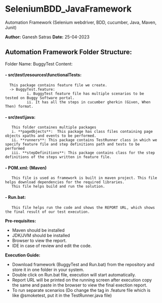 # SeleniumBDD_JavaFramework
Automation Framework (Selenium webdriver, BDD, cucumber, Java, Maven, Junit)

**Author:** Ganesh Satras
**Date:** 25-04-2023

## Automation Framework Folder Structure:

Folder Name: BuggyTest
Content: 
#### - src\test\resources\functionalTests:
      This package contains feature file we create.  
      -> BuggyTest.feature:
              i. BuggyTest feature file has multiple scenarios to be tested on Buggy Software portal.
              ii. It has all the steps in cucumber gherkin (Given, When Then) format.
#### - src\test\java: 
       This folder containes multiple packages
       i. **pageObjects**:  This package has class files containing page objects xpaths and events to be performed.
       ii. **runners**: This package contains TestRunner class in which we specify feature file and step definitions path and tests to be performed
       iii. **stepDefinitions**: This package contains class for the step definitions of the steps written in feature file.
       
#### - POM.xml: (Maven)
       This file is used as framework is built in maven project. This file helps download dependencies for the required libraries.
       This file helps build and run the solution.

#### - Run.bat:
       This file helps run the code and shows the REPORT URL, which shows the final result of our test execution.
       

**Pre-requisites:**
- Maven should be installed
- JDK/JVM should be installed
- Browser to view the report.
- IDE in case of review and edit the code.

**Execution Guide:**
- Download framework (BuggyTest and Run.bat) from the repository and store it in one folder in your system.
- Double click on Run.bat file, execution will start automatically.
- Report URL will be printed on the running screen after execution copy the same and paste in the browser to view the final exection report.
- To run separate scenarios (Do change the tag in .feature file which is like @smoketest, put it in the TestRunner.java file)
